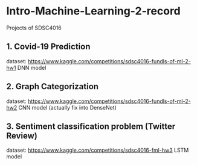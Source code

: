 # Intro-Machine-Learning-2-record
Projects of SDSC4016 

## 1. Covid-19 Prediction
dataset: https://www.kaggle.com/competitions/sdsc4016-fundls-of-ml-2-hw1
DNN model

## 2. Graph Categorization
dataset: https://www.kaggle.com/competitions/sdsc4016-fundls-of-ml-2-hw2
CNN model (actually fix into DenseNet)

## 3. Sentiment classification problem (Twitter Review) 
dataset: https://www.kaggle.com/competitions/sdsc4016-fml-hw3
LSTM model
